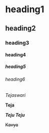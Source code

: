 # heading1
## heading2
### heading3
#### heading4
##### heading5
###### heading6
*Tejaswari*

**Teja**

***Teju Teju***

~~Kavya~~
